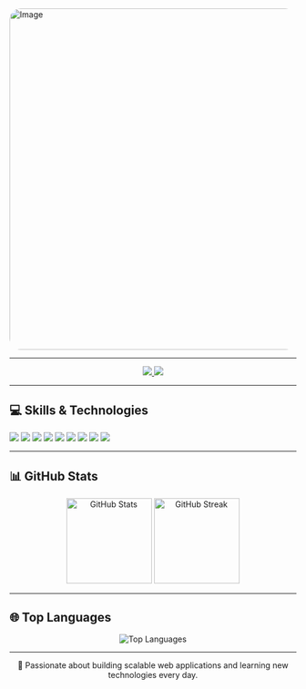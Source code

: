 <!-- Profile Header -->
<img width="2000" height="600" alt="Image" src="https://github.com/user-attachments/assets/6bdd33b4-66ec-4275-92ea-f1600021daa8" style="border-radius: 20px;" />

---

<!-- Contact & Social Links -->
<p align="center">
  <a href="mailto:cmstufail@gmail.com">
    <img src="https://img.shields.io/badge/Email-cmstufail@gmail.com-red?style=for-the-badge&logo=gmail&logoColor=white" />
  </a>
  <a href="https://www.linkedin.com/in/cmstufail" target="_blank">
    <img src="https://img.shields.io/badge/LinkedIn-Profile-blue?style=for-the-badge&logo=linkedin&logoColor=white" />
  </a>
</p>

---

<!-- Skills -->
<h2>💻 Skills & Technologies</h2>
<p>
  <img src="https://img.shields.io/badge/HTML5-E34F26?style=for-the-badge&logo=html5&logoColor=white" />
  <img src="https://img.shields.io/badge/CSS3-1572B6?style=for-the-badge&logo=css3&logoColor=white" />
  <img src="https://img.shields.io/badge/JavaScript-323330?style=for-the-badge&logo=javascript&logoColor=F7DF1E" />
  <img src="https://img.shields.io/badge/React-20232A?style=for-the-badge&logo=react&logoColor=61DAFB" />
  <img src="https://img.shields.io/badge/Tailwind_CSS-38B2AC?style=for-the-badge&logo=tailwind-css&logoColor=white" />
  <img src="https://img.shields.io/badge/Node.js-43853D?style=for-the-badge&logo=node.js&logoColor=white" />
  <img src="https://img.shields.io/badge/Express.js-404D59?style=for-the-badge" />
  <img src="https://img.shields.io/badge/MongoDB-4EA94B?style=for-the-badge&logo=mongodb&logoColor=white" />
  <img src="https://img.shields.io/badge/Firebase-ffca28?style=for-the-badge&logo=firebase&logoColor=black" />
</p>

---

<!-- GitHub Stats -->
<h2>📊 GitHub Stats</h2>
<p align="center">
  <img src="https://github-readme-stats.vercel.app/api?username=cmstufail&show_icons=true&theme=radical" alt="GitHub Stats" height="150" />
  <img src="https://github-readme-streak-stats.herokuapp.com/?user=cmstufail&theme=radical" alt="GitHub Streak" height="150" />
</p>

---

<!-- Top Languages -->
<h2>🌐 Top Languages</h2>
<p align="center">
  <img src="https://github-readme-stats.vercel.app/api/top-langs/?username=cmstufail&layout=compact&theme=radical" alt="Top Languages" />
</p>

---

<!-- Footer -->
<p align="center">
  🚀 Passionate about building scalable web applications and learning new technologies every day.
</p>
